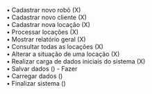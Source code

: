 • Cadastrar novo robô (X)  
• Cadastrar novo cliente (X)     
• Cadastrar nova locação (X)      
• Processar locações (X)      
• Mostrar relatório geral (X)      
• Consultar todas as locações (X)    
• Alterar a situação de uma locação (X)     
• Realizar carga de dados iniciais do sistema (X)    
• Salvar dados () - Fazer     
• Carregar dados ()    
• Finalizar sistema ()     
